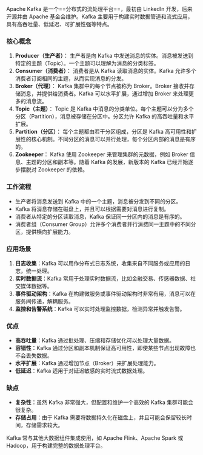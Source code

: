 Apache Kafka 是一个==分布式的流处理平台==，最初由 LinkedIn 开发，后来开源并由 Apache 基金会维护。Kafka 主要用于构建实时数据管道和流式应用，具有高吞吐量、低延迟、可扩展性强等特点。

### 核心概念

1.  **Producer（生产者）**： 生产者是向 Kafka 中发送消息的实体。消息被发送到特定的主题（Topic）。一个主题可以理解为消息的分类标签。
2.  **Consumer（消费者）**： 消费者是从 Kafka 读取消息的实体。Kafka 允许多个消费者订阅相同的主题，从而实现消息的分发。
3.  **Broker（代理）**： Kafka 集群中的每个节点被称为 Broker。Broker 接收并存储消息，并提供给消费者。Kafka 可以水平扩展，通过增加 Broker 来处理更多的消息流。
4.  **Topic（主题）**： Topic 是 Kafka 中消息的分类单位。每个主题可以分为多个分区（Partition），消息被存储在分区中。分区允许 Kafka 的高吞吐量和水平扩展。
5.  **Partition（分区）**： 每个主题都由若干分区组成，分区是 Kafka 高可用性和扩展性的核心机制。不同分区的消息可以并行处理，每个分区内部的消息是有序的。
6.  **Zookeeper**： Kafka 使用 Zookeeper 来管理集群的元数据，例如 Broker 信息、主题的分区和副本等。随着 Kafka 的发展，新版本的 Kafka 已经开始逐步摆脱对 Zookeeper 的依赖。

### 工作流程

-   生产者将消息发送到 Kafka 中的一个主题，消息被分发到不同的分区。
-   Kafka 将消息存储在磁盘上，并且可以根据需要对消息进行复制。
-   消费者从特定的分区读取消息，Kafka 保证同一分区内的消息是有序的。
-   消费者组（Consumer Group）允许多个消费者并行消费同一主题中的不同分区，提供横向扩展能力。

### 应用场景

1.  **日志收集**：Kafka 可以用作分布式日志系统，收集来自不同服务或应用的日志，统一处理。
2.  **实时数据流**：Kafka 常用于处理实时数据流，比如金融交易、传感器数据、社交媒体数据等。
3.  **事件驱动架构**：Kafka 在构建微服务或事件驱动架构时非常有用，消息可以在服务间传递，解耦服务。
4.  **监控和告警系统**：Kafka 可以实时处理监控数据，检测异常并触发告警。

### 优点

-   **高吞吐量**：Kafka 通过批处理、压缩和存储优化可以处理大量数据。
-   **容错性**：Kafka 通过分区和副本机制保证高可用性，即使某些节点出现故障也不会丢失数据。
-   **水平扩展**：Kafka 通过增加节点（Broker）来扩展处理能力。
-   **低延迟**：Kafka 适用于对延迟敏感的实时流式数据处理。

### 缺点

-   **复杂性**：虽然 Kafka 非常强大，但配置和维护一个高效的 Kafka 集群可能会很复杂。
-   **存储占用**：由于 Kafka 需要将数据持久化在磁盘上，并且可能会保留较长时间，存储需求较大。

Kafka 常与其他大数据组件集成使用，如 Apache Flink、Apache Spark 或 Hadoop，用于构建完整的数据处理平台。
